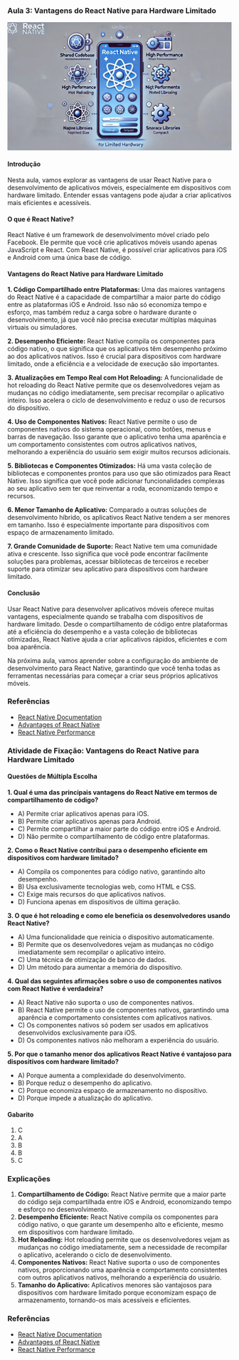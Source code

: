 ### Aula 3: Vantagens do React Native para Hardware Limitado
![](./assets/03.jpeg)
#### Introdução

Nesta aula, vamos explorar as vantagens de usar React Native para o desenvolvimento de aplicativos móveis, especialmente em dispositivos com hardware limitado. Entender essas vantagens pode ajudar a criar aplicativos mais eficientes e acessíveis.

#### O que é React Native?

React Native é um framework de desenvolvimento móvel criado pelo Facebook. Ele permite que você crie aplicativos móveis usando apenas JavaScript e React. Com React Native, é possível criar aplicativos para iOS e Android com uma única base de código.

#### Vantagens do React Native para Hardware Limitado

**1. Código Compartilhado entre Plataformas:**
Uma das maiores vantagens do React Native é a capacidade de compartilhar a maior parte do código entre as plataformas iOS e Android. Isso não só economiza tempo e esforço, mas também reduz a carga sobre o hardware durante o desenvolvimento, já que você não precisa executar múltiplas máquinas virtuais ou simuladores.

**2. Desempenho Eficiente:**
React Native compila os componentes para código nativo, o que significa que os aplicativos têm desempenho próximo ao dos aplicativos nativos. Isso é crucial para dispositivos com hardware limitado, onde a eficiência e a velocidade de execução são importantes.

**3. Atualizações em Tempo Real com Hot Reloading:**
A funcionalidade de hot reloading do React Native permite que os desenvolvedores vejam as mudanças no código imediatamente, sem precisar recompilar o aplicativo inteiro. Isso acelera o ciclo de desenvolvimento e reduz o uso de recursos do dispositivo.

**4. Uso de Componentes Nativos:**
React Native permite o uso de componentes nativos do sistema operacional, como botões, menus e barras de navegação. Isso garante que o aplicativo tenha uma aparência e um comportamento consistentes com outros aplicativos nativos, melhorando a experiência do usuário sem exigir muitos recursos adicionais.

**5. Bibliotecas e Componentes Otimizados:**
Há uma vasta coleção de bibliotecas e componentes prontos para uso que são otimizados para React Native. Isso significa que você pode adicionar funcionalidades complexas ao seu aplicativo sem ter que reinventar a roda, economizando tempo e recursos.

**6. Menor Tamanho de Aplicativo:**
Comparado a outras soluções de desenvolvimento híbrido, os aplicativos React Native tendem a ser menores em tamanho. Isso é especialmente importante para dispositivos com espaço de armazenamento limitado.

**7. Grande Comunidade de Suporte:**
React Native tem uma comunidade ativa e crescente. Isso significa que você pode encontrar facilmente soluções para problemas, acessar bibliotecas de terceiros e receber suporte para otimizar seu aplicativo para dispositivos com hardware limitado.

#### Conclusão

Usar React Native para desenvolver aplicativos móveis oferece muitas vantagens, especialmente quando se trabalha com dispositivos de hardware limitado. Desde o compartilhamento de código entre plataformas até a eficiência do desempenho e a vasta coleção de bibliotecas otimizadas, React Native ajuda a criar aplicativos rápidos, eficientes e com boa aparência.

Na próxima aula, vamos aprender sobre a configuração do ambiente de desenvolvimento para React Native, garantindo que você tenha todas as ferramentas necessárias para começar a criar seus próprios aplicativos móveis.

### Referências
- [React Native Documentation](https://reactnative.dev/docs/getting-started)
- [Advantages of React Native](https://www.geeksforgeeks.org/advantages-and-disadvantages-of-react-native/)
- [React Native Performance](https://blog.logrocket.com/react-native-performance-issues-and-how-to-fix-them/)

### Atividade de Fixação: Vantagens do React Native para Hardware Limitado

#### Questões de Múltipla Escolha

**1. Qual é uma das principais vantagens do React Native em termos de compartilhamento de código?**
   - A) Permite criar aplicativos apenas para iOS.
   - B) Permite criar aplicativos apenas para Android.
   - C) Permite compartilhar a maior parte do código entre iOS e Android.
   - D) Não permite o compartilhamento de código entre plataformas.

**2. Como o React Native contribui para o desempenho eficiente em dispositivos com hardware limitado?**
   - A) Compila os componentes para código nativo, garantindo alto desempenho.
   - B) Usa exclusivamente tecnologias web, como HTML e CSS.
   - C) Exige mais recursos do que aplicativos nativos.
   - D) Funciona apenas em dispositivos de última geração.

**3. O que é hot reloading e como ele beneficia os desenvolvedores usando React Native?**
   - A) Uma funcionalidade que reinicia o dispositivo automaticamente.
   - B) Permite que os desenvolvedores vejam as mudanças no código imediatamente sem recompilar o aplicativo inteiro.
   - C) Uma técnica de otimização de banco de dados.
   - D) Um método para aumentar a memória do dispositivo.

**4. Qual das seguintes afirmações sobre o uso de componentes nativos com React Native é verdadeira?**
   - A) React Native não suporta o uso de componentes nativos.
   - B) React Native permite o uso de componentes nativos, garantindo uma aparência e comportamento consistentes com aplicativos nativos.
   - C) Os componentes nativos só podem ser usados em aplicativos desenvolvidos exclusivamente para iOS.
   - D) Os componentes nativos não melhoram a experiência do usuário.

**5. Por que o tamanho menor dos aplicativos React Native é vantajoso para dispositivos com hardware limitado?**
   - A) Porque aumenta a complexidade do desenvolvimento.
   - B) Porque reduz o desempenho do aplicativo.
   - C) Porque economiza espaço de armazenamento no dispositivo.
   - D) Porque impede a atualização do aplicativo.

#### Gabarito
1. C
2. A
3. B
4. B
5. C

### Explicações

1. **Compartilhamento de Código:** React Native permite que a maior parte do código seja compartilhada entre iOS e Android, economizando tempo e esforço no desenvolvimento.
2. **Desempenho Eficiente:** React Native compila os componentes para código nativo, o que garante um desempenho alto e eficiente, mesmo em dispositivos com hardware limitado.
3. **Hot Reloading:** Hot reloading permite que os desenvolvedores vejam as mudanças no código imediatamente, sem a necessidade de recompilar o aplicativo, acelerando o ciclo de desenvolvimento.
4. **Componentes Nativos:** React Native suporta o uso de componentes nativos, proporcionando uma aparência e comportamento consistentes com outros aplicativos nativos, melhorando a experiência do usuário.
5. **Tamanho do Aplicativo:** Aplicativos menores são vantajosos para dispositivos com hardware limitado porque economizam espaço de armazenamento, tornando-os mais acessíveis e eficientes.

### Referências
- [React Native Documentation](https://reactnative.dev/docs/getting-started)
- [Advantages of React Native](https://www.geeksforgeeks.org/advantages-and-disadvantages-of-react-native/)
- [React Native Performance](https://blog.logrocket.com/react-native-performance-issues-and-how-to-fix-them/)